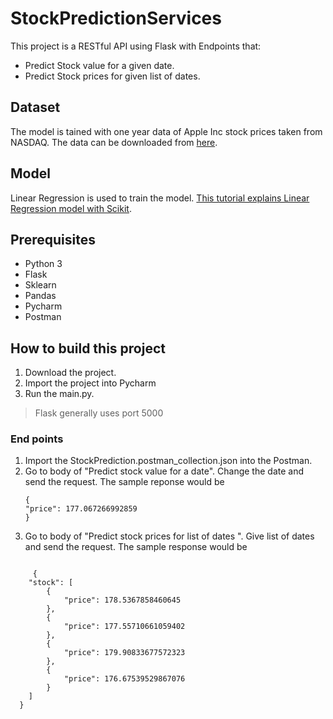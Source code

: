 # StockPredictionServices

This project is a RESTful API using Flask with Endpoints that:

* Predict Stock value for a given date.
* Predict Stock prices for given list of dates.

## Dataset

The model is tained with one year data of Apple Inc stock prices taken from NASDAQ. The data can be downloaded from [here](https://www.nasdaq.com/symbol/aapl/historical).

## Model
Linear Regression is used to train the model. [This tutorial explains Linear Regression model with Scikit](https://ruthwik.github.io/machinelearning/2018-04-06-linear-regression-scikit/).

## Prerequisites
* Python 3
* Flask
* Sklearn
* Pandas
* Pycharm
* Postman

## How to build this project

1. Download the project.
2. Import the project into Pycharm
3. Run the main.py. 

> Flask generally uses port 5000

### End points

 1. Import the StockPrediction.postman_collection.json into the Postman.
 2. Go to body of "Predict stock value for a date". Change the date and send the request.
    The sample reponse would be
    ```
    {
    "price": 177.067266992859
    }
    ```
  3. Go to body of "Predict stock prices for list of dates ". Give list of dates and send the request.
     The sample response would be
     
```
 
     {
    "stock": [
        {
            "price": 178.5367858460645
        },
        {
            "price": 177.55710661059402
        },
        {
            "price": 179.90833677572323
        },
        {
            "price": 176.67539529867076
        }
    ]
  }
  
```
